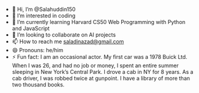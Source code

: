 - 👋 Hi, I’m @Salahuddin150
- 👀 I’m interested in coding
- 🌱 I’m currently learning Harvard CS50 Web Programming with Python and JavaScript
- 💞️ I’m looking to collaborate on AI projects
- 📫 How to reach me saladinazad@gmail.com
- 😄 Pronouns: he/him
- ⚡ Fun fact: I am an occasional actor.
My first car was a 1978 Buick Ltd.
When I was 26, and had no job or money, I spent an entire summer sleeping in New York’s Central Park.
I drove a cab in NY for 8 years. As a cab driver, I was robbed twice at gunpoint. 
I have a library of more than two thousand books. 


<!---
Salahuddin150/Salahuddin150 is a ✨ special ✨ repository because its `README.md` (this file) appears on your GitHub profile.
You can click the Preview link to take a look at your changes.
--->
